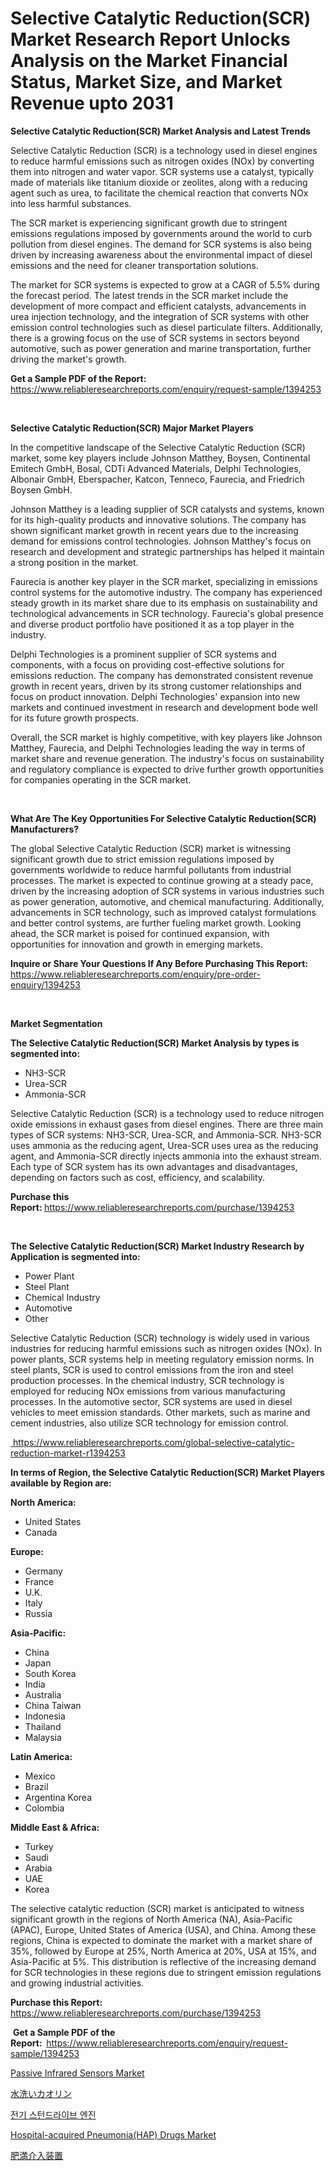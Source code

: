 <p><h1>Selective Catalytic Reduction(SCR) Market Research Report Unlocks Analysis on the Market Financial Status, Market Size, and Market Revenue upto 2031</h1></p><p><strong>Selective Catalytic Reduction(SCR) Market Analysis and Latest Trends</strong></p>
<p><p>Selective Catalytic Reduction (SCR) is a technology used in diesel engines to reduce harmful emissions such as nitrogen oxides (NOx) by converting them into nitrogen and water vapor. SCR systems use a catalyst, typically made of materials like titanium dioxide or zeolites, along with a reducing agent such as urea, to facilitate the chemical reaction that converts NOx into less harmful substances.</p><p>The SCR market is experiencing significant growth due to stringent emissions regulations imposed by governments around the world to curb pollution from diesel engines. The demand for SCR systems is also being driven by increasing awareness about the environmental impact of diesel emissions and the need for cleaner transportation solutions.</p><p>The market for SCR systems is expected to grow at a CAGR of 5.5% during the forecast period. The latest trends in the SCR market include the development of more compact and efficient catalysts, advancements in urea injection technology, and the integration of SCR systems with other emission control technologies such as diesel particulate filters. Additionally, there is a growing focus on the use of SCR systems in sectors beyond automotive, such as power generation and marine transportation, further driving the market's growth.</p></p>
<p><strong>Get a Sample PDF of the Report:&nbsp;</strong> <a href="https://www.reliableresearchreports.com/enquiry/request-sample/1394253">https://www.reliableresearchreports.com/enquiry/request-sample/1394253</a></p>
<p>&nbsp;</p>
<p><strong>Selective Catalytic Reduction(SCR) Major Market Players</strong></p>
<p><p>In the competitive landscape of the Selective Catalytic Reduction (SCR) market, some key players include Johnson Matthey, Boysen, Continental Emitech GmbH, Bosal, CDTi Advanced Materials, Delphi Technologies, Albonair GmbH, Eberspacher, Katcon, Tenneco, Faurecia, and Friedrich Boysen GmbH. </p><p>Johnson Matthey is a leading supplier of SCR catalysts and systems, known for its high-quality products and innovative solutions. The company has shown significant market growth in recent years due to the increasing demand for emissions control technologies. Johnson Matthey's focus on research and development and strategic partnerships has helped it maintain a strong position in the market.</p><p>Faurecia is another key player in the SCR market, specializing in emissions control systems for the automotive industry. The company has experienced steady growth in its market share due to its emphasis on sustainability and technological advancements in SCR technology. Faurecia's global presence and diverse product portfolio have positioned it as a top player in the industry.</p><p>Delphi Technologies is a prominent supplier of SCR systems and components, with a focus on providing cost-effective solutions for emissions reduction. The company has demonstrated consistent revenue growth in recent years, driven by its strong customer relationships and focus on product innovation. Delphi Technologies' expansion into new markets and continued investment in research and development bode well for its future growth prospects.</p><p>Overall, the SCR market is highly competitive, with key players like Johnson Matthey, Faurecia, and Delphi Technologies leading the way in terms of market share and revenue generation. The industry's focus on sustainability and regulatory compliance is expected to drive further growth opportunities for companies operating in the SCR market.</p></p>
<p>&nbsp;</p>
<p><strong>What Are The Key Opportunities For Selective Catalytic Reduction(SCR) Manufacturers?</strong></p>
<p><p>The global Selective Catalytic Reduction (SCR) market is witnessing significant growth due to strict emission regulations imposed by governments worldwide to reduce harmful pollutants from industrial processes. The market is expected to continue growing at a steady pace, driven by the increasing adoption of SCR systems in various industries such as power generation, automotive, and chemical manufacturing. Additionally, advancements in SCR technology, such as improved catalyst formulations and better control systems, are further fueling market growth. Looking ahead, the SCR market is poised for continued expansion, with opportunities for innovation and growth in emerging markets.</p></p>
<p><strong>Inquire or Share Your Questions If Any Before Purchasing This Report:</strong> <a href="https://www.reliableresearchreports.com/enquiry/pre-order-enquiry/1394253">https://www.reliableresearchreports.com/enquiry/pre-order-enquiry/1394253</a></p>
<p>&nbsp;</p>
<p><strong>Market Segmentation</strong></p>
<p><strong>The Selective Catalytic Reduction(SCR) Market Analysis by types is segmented into:</strong></p>
<p><ul><li>NH3-SCR</li><li>Urea-SCR</li><li>Ammonia-SCR</li></ul></p>
<p><p>Selective Catalytic Reduction (SCR) is a technology used to reduce nitrogen oxide emissions in exhaust gases from diesel engines. There are three main types of SCR systems: NH3-SCR, Urea-SCR, and Ammonia-SCR. NH3-SCR uses ammonia as the reducing agent, Urea-SCR uses urea as the reducing agent, and Ammonia-SCR directly injects ammonia into the exhaust stream. Each type of SCR system has its own advantages and disadvantages, depending on factors such as cost, efficiency, and scalability.</p></p>
<p><strong>Purchase this Report:&nbsp;</strong><a href="https://www.reliableresearchreports.com/purchase/1394253">https://www.reliableresearchreports.com/purchase/1394253</a></p>
<p>&nbsp;</p>
<p><strong>The Selective Catalytic Reduction(SCR) Market Industry Research by Application is segmented into:</strong></p>
<p><ul><li>Power Plant</li><li>Steel Plant</li><li>Chemical Industry</li><li>Automotive</li><li>Other</li></ul></p>
<p><p>Selective Catalytic Reduction (SCR) technology is widely used in various industries for reducing harmful emissions such as nitrogen oxides (NOx). In power plants, SCR systems help in meeting regulatory emission norms. In steel plants, SCR is used to control emissions from the iron and steel production processes. In the chemical industry, SCR technology is employed for reducing NOx emissions from various manufacturing processes. In the automotive sector, SCR systems are used in diesel vehicles to meet emission standards. Other markets, such as marine and cement industries, also utilize SCR technology for emission control.</p></p>
<p><a href="https://www.reliableresearchreports.com/global-selective-catalytic-reduction-market-r1394253">&nbsp;https://www.reliableresearchreports.com/global-selective-catalytic-reduction-market-r1394253</a></p>
<p><strong>In terms of Region, the Selective Catalytic Reduction(SCR) Market Players available by Region are:</strong></p>
<p>
    <p> <strong> North America: </strong>
        <ul>
            <li>United States</li>
            <li>Canada</li>
        </ul>
        </p> 
    <p> <strong> Europe: </strong>
        <ul>
            <li>Germany</li>
            <li>France</li>
            <li>U.K.</li>
            <li>Italy</li>
            <li>Russia</li>
        </ul>
        </p> 
    <p> <strong> Asia-Pacific: </strong>
        <ul>
            <li>China</li>
            <li>Japan</li>
            <li>South Korea</li>
            <li>India</li>
            <li>Australia</li>
            <li>China Taiwan</li>
            <li>Indonesia</li>
            <li>Thailand</li>
            <li>Malaysia</li>
        </ul>
        </p> 
    <p> <strong> Latin America: </strong>
        <ul>
            <li>Mexico</li>
            <li>Brazil</li>
            <li>Argentina Korea</li>
            <li>Colombia</li>
        </ul>
        </p> 
    <p> <strong> Middle East & Africa: </strong>
        <ul>
            <li>Turkey</li>
            <li>Saudi</li>
            <li>Arabia</li>
            <li>UAE</li>
            <li>Korea</li>
        </ul>
    </p>
    </p>
<p><p>The selective catalytic reduction (SCR) market is anticipated to witness significant growth in the regions of North America (NA), Asia-Pacific (APAC), Europe, United States of America (USA), and China. Among these regions, China is expected to dominate the market with a market share of 35%, followed by Europe at 25%, North America at 20%, USA at 15%, and Asia-Pacific at 5%. This distribution is reflective of the increasing demand for SCR technologies in these regions due to stringent emission regulations and growing industrial activities.</p></p>
<p><strong>Purchase this Report: </strong><a href="https://www.reliableresearchreports.com/purchase/1394253">https://www.reliableresearchreports.com/purchase/1394253</a></p>
<p>&nbsp;<strong>Get a Sample PDF of the Report:&nbsp;&nbsp;</strong><a href="https://www.reliableresearchreports.com/enquiry/request-sample/1394253">https://www.reliableresearchreports.com/enquiry/request-sample/1394253</a></p>
<p><strong></strong></p>
<p><p><a href="https://issuu.com/reportprime-2/docs/passive-infrared-sensors-market-size-2030.pptx">Passive Infrared Sensors Market</a></p><p><a href="https://github.com/RudySimonis2023/Market-Research-Report-List-1/blob/main/363133689706.md">水洗いカオリン</a></p><p><a href="https://medium.com/@jodyomenick905/%EC%A0%84%EA%B8%B0-%EC%8A%A4%ED%84%B4%EB%93%9C%EB%9D%BC%EC%9D%B4%EB%B8%8C-%EC%97%94%EC%A7%84-%EC%8B%9C%EC%9E%A5-2031%EB%85%84%EA%B9%8C%EC%A7%80%EC%9D%98-%ED%8A%B8%EB%A0%8C%EB%93%9C-%EC%98%88%EC%B8%A1-%EB%B0%8F-%EA%B2%BD%EC%9F%81-%EB%B6%84%EC%84%9D-efac24a6c8d6">전기 스턴드라이브 엔진</a></p><p><a href="https://github.com/dx0328/Market-Research-Report-List-2/blob/main/hospital-acquired-pneumoniahap-drugs-market.md">Hospital-acquired Pneumonia(HAP) Drugs Market</a></p><p><a href="https://medium.com/@darieenson678546/%E8%82%A5%E6%BA%80%E4%BB%8B%E5%85%A5%E3%83%87%E3%83%90%E3%82%A4%E3%82%B9%E5%B8%82%E5%A0%B4%E8%AA%BF%E6%9F%BB%E3%83%AC%E3%83%9D%E3%83%BC%E3%83%88-%E3%81%9D%E3%81%AE%E6%AD%B4%E5%8F%B2%E3%81%A82024%E5%B9%B4%E3%81%8B%E3%82%892031%E5%B9%B4%E3%81%AE%E4%BA%88%E6%B8%AC-255e53517269">肥満介入装置</a></p></p>